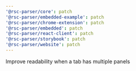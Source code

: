 ```yaml
---
'@rsc-parser/core': patch
'@rsc-parser/embedded-example': patch
'@rsc-parser/chrome-extension': patch
'@rsc-parser/embedded': patch
'@rsc-parser/react-client': patch
'@rsc-parser/storybook': patch
'@rsc-parser/website': patch
---
```


Improve readability when a tab has multiple panels
